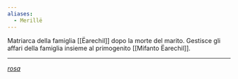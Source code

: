 ```yaml
---
aliases:
  - Merillë
---
```

Matriarca della famiglia [[Ëarechil]] dopo la morte del marito.
Gestisce gli affari della famiglia insieme al primogenito [[Mifanto Ëarechil]]. 


---
[*rosa*](https://www.elfdict.com/wt/384488)

